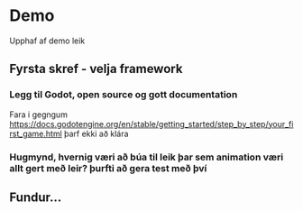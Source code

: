 # Demo

Upphaf af demo leik

## Fyrsta skref - velja framework

### Legg til Godot, open source og gott documentation 
Fara i gegngum https://docs.godotengine.org/en/stable/getting_started/step_by_step/your_first_game.html þarf ekki að klára

### Hugmynd, hvernig væri að búa til leik þar sem animation væri allt gert með leir? þurfti að gera test með því

## Fundur...
